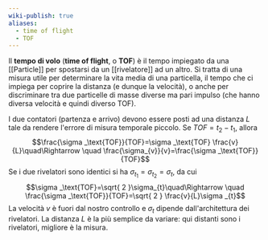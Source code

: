 ```yaml
---
wiki-publish: true
aliases:
  - time of flight
  - TOF
---
```

Il **tempo di volo** (**time of flight**, o **TOF**) è il tempo impiegato da una [[Particle]] per spostarsi da un [[rivelatore]] ad un altro. Si tratta di una misura utile per determinare la vita media di una particella, il tempo che ci impiega per coprire la distanza (e dunque la velocità), o anche per discriminare tra due particelle di masse diverse ma pari impulso (che hanno diversa velocità e quindi diverso TOF).

I due contatori (partenza e arrivo) devono essere posti ad una distanza $L$ tale da rendere l'errore di misura temporale piccolo. Se $TOF=t_{2}-t_{1}$, allora
$$\frac{\sigma _\text{TOF}}{TOF}=\sigma _\text{TOF} \frac{v}{L}\quad\Rightarrow \quad \frac{\sigma_{v}}{v}=\frac{\sigma _\text{TOF}}{TOF}$$
Se i due rivelatori sono identici si ha $\sigma_{t_{1}}=\sigma_{t_{2}}=\sigma_{t}$, da cui
$$\sigma _\text{TOF}=\sqrt{ 2 }\sigma_{t}\quad\Rightarrow \quad \frac{\sigma _\text{TOF}}{TOF}=\sqrt{ 2 } \frac{v}{L}\sigma _{t}$$
La velocità $v$ è fuori dal nostro controllo e $\sigma_{t}$ dipende dall'architettura dei rivelatori. La distanza $L$ è la più semplice da variare: qui distanti sono i rivelatori, migliore è la misura.